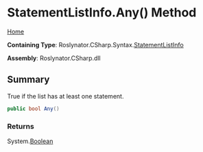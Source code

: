 <a name="_top"></a>

# StatementListInfo\.Any\(\) Method

[Home](../../../../../README.md#_top)

**Containing Type**: Roslynator\.CSharp\.Syntax\.[StatementListInfo](../README.md#_top)

**Assembly**: Roslynator\.CSharp\.dll

## Summary

True if the list has at least one statement\.

```csharp
public bool Any()
```

### Returns

System\.[Boolean](https://docs.microsoft.com/en-us/dotnet/api/system.boolean)

